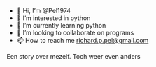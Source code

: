 - 👋 Hi, I’m @Pel1974
- 👀 I’m interested in python
- 🌱 I’m currently learning python
- 💞️ I’m looking to collaborate on programs
- 📫 How to reach me richard.p.pel@gmail.com

<!---
Pel1974/Pel1974 is a ✨ special ✨ repository because its `README.md` (this file) appears on your GitHub profile.
You can click the Preview link to take a look at your changes.
--->

Een story over mezelf. 
Toch weer even anders
